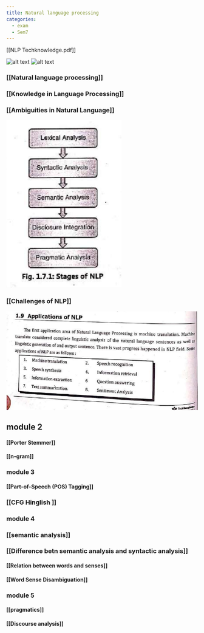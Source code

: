 ```yaml
---
title: Natural language processing
categories:
  - exam
  - Sem7
---
```

[[NLP Techknowledge.pdf]]

![alt text](Pastedimage20241031223812.png)
![alt text](Pastedimage20241031223852.png)


### [[Natural language processing]]

### [[Knowledge in Language Processing]]

### [[Ambiguities in Natural Language]]

![alt text](Pastedimage20241126013446.png)

### [[Challenges of NLP]]


![alt text](Pastedimage20241126015357.png)


## module 2

#### [[Porter Stemmer]]

#### [[n-gram]]

### module 3

#### [[Part-of-Speech (POS) Tagging]]

### [[CFG Hinglish ]]

### module 4

### [[semantic analysis]]

### [[Difference betn semantic  analysis and syntactic analysis]]

#### [[Relation between words and senses]]

#### [[Word Sense Disambiguation]]

### module 5

#### [[pragmatics]]

#### [[Discourse analysis]]